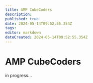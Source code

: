 ```yaml
---
title: AMP CubeCoders
description: 
published: true
date: 2024-05-14T09:52:55.354Z
tags: 
editor: markdown
dateCreated: 2024-05-14T09:52:55.354Z
---
```


# AMP CubeCoders

in progress...